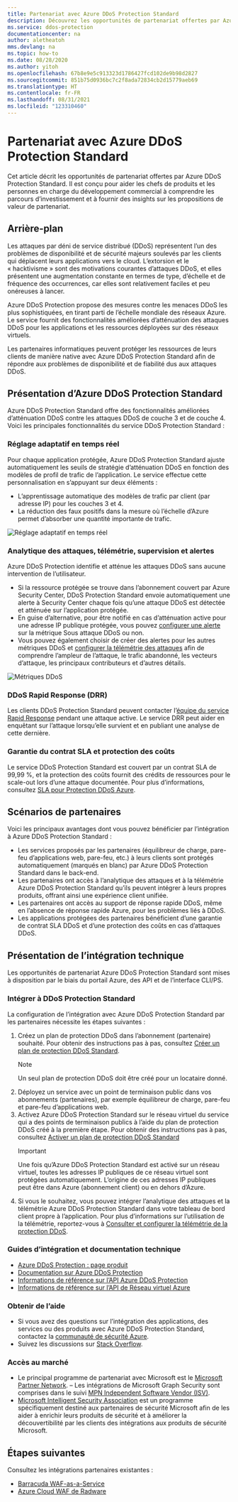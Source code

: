 ```yaml
---
title: Partenariat avec Azure DDoS Protection Standard
description: Découvrez les opportunités de partenariat offertes par Azure DDoS Protection Standard.
ms.service: ddos-protection
documentationcenter: na
author: aletheatoh
mms.devlang: na
ms.topic: how-to
ms.date: 08/28/2020
ms.author: yitoh
ms.openlocfilehash: 67b8e9e5c913323d1786427fcd102de9b98d2827
ms.sourcegitcommit: 851b75d0936bc7c2f8ada72834cb2d15779aeb69
ms.translationtype: HT
ms.contentlocale: fr-FR
ms.lasthandoff: 08/31/2021
ms.locfileid: "123310460"
---
```

# <a name="partnering-with-azure-ddos-protection-standard"></a>Partenariat avec Azure DDoS Protection Standard
Cet article décrit les opportunités de partenariat offertes par Azure DDoS Protection Standard. Il est conçu pour aider les chefs de produits et les personnes en charge du développement commercial à comprendre les parcours d’investissement et à fournir des insights sur les propositions de valeur de partenariat.

## <a name="background"></a>Arrière-plan
Les attaques par déni de service distribué (DDoS) représentent l’un des problèmes de disponibilité et de sécurité majeurs soulevés par les clients qui déplacent leurs applications vers le cloud. L’extorsion et le « hacktivisme » sont des motivations courantes d’attaques DDoS, et elles présentent une augmentation constante en termes de type, d’échelle et de fréquence des occurrences, car elles sont relativement faciles et peu onéreuses à lancer.

Azure DDoS Protection propose des mesures contre les menaces DDoS les plus sophistiquées, en tirant parti de l’échelle mondiale des réseaux Azure. Le service fournit des fonctionnalités améliorées d’atténuation des attaques DDoS pour les applications et les ressources déployées sur des réseaux virtuels.

Les partenaires informatiques peuvent protéger les ressources de leurs clients de manière native avec Azure DDoS Protection Standard afin de répondre aux problèmes de disponibilité et de fiabilité dus aux attaques DDoS.

## <a name="introduction-to-azure-ddos-protection-standard"></a>Présentation d’Azure DDoS Protection Standard
Azure DDoS Protection Standard offre des fonctionnalités améliorées d’atténuation DDoS contre les attaques DDoS de couche 3 et de couche 4. Voici les principales fonctionnalités du service DDoS Protection Standard :

### <a name="adaptive-real-time-tuning"></a>Réglage adaptatif en temps réel
Pour chaque application protégée, Azure DDoS Protection Standard ajuste automatiquement les seuils de stratégie d’atténuation DDoS en fonction des modèles de profil de trafic de l’application. Le service effectue cette personnalisation en s’appuyant sur deux éléments :

- L’apprentissage automatique des modèles de trafic par client (par adresse IP) pour les couches 3 et 4.
- La réduction des faux positifs dans la mesure où l’échelle d’Azure permet d’absorber une quantité importante de trafic.

![Réglage adaptatif en temps réel](./media/ddos-protection-partner-onboarding/real-time-tuning.png)

### <a name="attack-analytics-telemetry-monitoring-and-alerting"></a>Analytique des attaques, télémétrie, supervision et alertes
Azure DDoS Protection identifie et atténue les attaques DDoS sans aucune intervention de l’utilisateur.

- Si la ressource protégée se trouve dans l’abonnement couvert par Azure Security Center, DDoS Protection Standard envoie automatiquement une alerte à Security Center chaque fois qu’une attaque DDoS est détectée et atténuée sur l’application protégée.
- En guise d’alternative, pour être notifié en cas d’atténuation active pour une adresse IP publique protégée, vous pouvez [configurer une alerte](alerts.md) sur la métrique Sous attaque DDoS ou non.
- Vous pouvez également choisir de créer des alertes pour les autres métriques DDoS et [configurer la télémétrie des attaques](telemetry.md) afin de comprendre l’ampleur de l’attaque, le trafic abandonné, les vecteurs d’attaque, les principaux contributeurs et d’autres détails.

![Métriques DDoS](./media/ddos-protection-partner-onboarding/ddos-metrics.png)

### <a name="ddos-rapid-response-drr"></a>DDoS Rapid Response (DRR)
Les clients DDoS Protection Standard peuvent contacter l’[équipe du service Rapid Response](ddos-rapid-response.md) pendant une attaque active. Le service DRR peut aider en enquêtant sur l’attaque lorsqu’elle survient et en publiant une analyse de cette dernière.

### <a name="sla-guarantee-and-cost-protection"></a>Garantie du contrat SLA et protection des coûts
Le service DDoS Protection Standard est couvert par un contrat SLA de 99,99 %, et la protection des coûts fournit des crédits de ressources pour le scale-out lors d’une attaque documentée. Pour plus d’informations, consultez [SLA pour Protection DDoS Azure](https://azure.microsoft.com/support/legal/sla/ddos-protection/v1_0/).

## <a name="featured-partner-scenarios"></a>Scénarios de partenaires
Voici les principaux avantages dont vous pouvez bénéficier par l’intégration à Azure DDoS Protection Standard :

- Les services proposés par les partenaires (équilibreur de charge, pare-feu d’applications web, pare-feu, etc.) à leurs clients sont protégés automatiquement (marqués en blanc) par Azure DDoS Protection Standard dans le back-end.
- Les partenaires ont accès à l’analytique des attaques et à la télémétrie Azure DDoS Protection Standard qu’ils peuvent intégrer à leurs propres produits, offrant ainsi une expérience client unifiée.  
- Les partenaires ont accès au support de réponse rapide DDoS, même en l’absence de réponse rapide Azure, pour les problèmes liés à DDoS.
- Les applications protégées des partenaires bénéficient d’une garantie de contrat SLA DDoS et d’une protection des coûts en cas d’attaques DDoS.

## <a name="technical-integration-overview"></a>Présentation de l’intégration technique
Les opportunités de partenariat Azure DDoS Protection Standard sont mises à disposition par le biais du portail Azure, des API et de l’interface CLI/PS.

### <a name="integrate-with-ddos-protection-standard"></a>Intégrer à DDoS Protection Standard
La configuration de l’intégration avec Azure DDoS Protection Standard par les partenaires nécessite les étapes suivantes :
1. Créez un plan de protection DDoS dans l’abonnement (partenaire) souhaité. Pour obtenir des instructions pas à pas, consultez [Créer un plan de protection DDoS Standard](manage-ddos-protection.md#create-a-ddos-protection-plan).
   > [!NOTE]
   > Un seul plan de protection DDoS doit être créé pour un locataire donné. 
2. Déployez un service avec un point de terminaison public dans vos abonnements (partenaires), par exemple équilibreur de charge, pare-feu et pare-feu d’applications web. 
3. Activez Azure DDoS Protection Standard sur le réseau virtuel du service qui a des points de terminaison publics à l’aide du plan de protection DDoS créé à la première étape. Pour obtenir des instructions pas à pas, consultez [Activer un plan de protection DDoS Standard](manage-ddos-protection.md#enable-ddos-protection-for-an-existing-virtual-network)
   > [!IMPORTANT] 
   > Une fois qu’Azure DDoS Protection Standard est activé sur un réseau virtuel, toutes les adresses IP publiques de ce réseau virtuel sont protégées automatiquement. L’origine de ces adresses IP publiques peut être dans Azure (abonnement client) ou en dehors d’Azure. 
4. Si vous le souhaitez, vous pouvez intégrer l’analytique des attaques et la télémétrie Azure DDoS Protection Standard dans votre tableau de bord client propre à l’application. Pour plus d’informations sur l’utilisation de la télémétrie, reportez-vous à [Consulter et configurer la télémétrie de la protection DDoS](telemetry.md). 

### <a name="onboarding-guides-and-technical-documentation"></a>Guides d’intégration et documentation technique

- [Azure DDoS Protection : page produit](https://azure.microsoft.com/services/ddos-protection/)
- [Documentation sur Azure DDoS Protection](ddos-protection-overview.md)
- [Informations de référence sur l’API Azure DDoS Protection](/rest/api/virtualnetwork/ddosprotectionplans)
- [Informations de référence sur l’API de Réseau virtuel Azure](/rest/api/virtualnetwork/virtualnetworks)

### <a name="get-help"></a>Obtenir de l’aide

- Si vous avez des questions sur l’intégration des applications, des services ou des produits avec Azure DDoS Protection Standard, contactez la [communauté de sécurité Azure](https://techcommunity.microsoft.com/t5/security-identity/bd-p/Azure-Security).
- Suivez les discussions sur [Stack Overflow](https://stackoverflow.com/tags/azure-ddos/).

### <a name="get-to-market"></a>Accès au marché

- Le principal programme de partenariat avec Microsoft est le [Microsoft Partner Network](https://partner.microsoft.com/). – Les intégrations de Microsoft Graph Security sont comprises dans le suivi [MPN Independent Software Vendor (ISV)](https://partner.microsoft.com/saas-solution-guide).
- [Microsoft Intelligent Security Association](https://www.microsoft.com/security/business/intelligent-security-association?rtc=1) est un programme spécifiquement destiné aux partenaires de sécurité Microsoft afin de les aider à enrichir leurs produits de sécurité et à améliorer la découvertibilité par les clients des intégrations aux produits de sécurité Microsoft.

## <a name="next-steps"></a>Étapes suivantes
Consultez les intégrations partenaires existantes :

- [Barracuda WAF-as-a-Service](https://www.barracuda.com/waf-as-a-service)
- [Azure Cloud WAF de Radware](https://www.radware.com/resources/microsoft-azure/)
